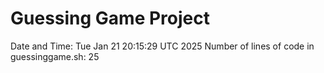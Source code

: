 # Guessing Game Project
Date and Time: Tue Jan 21 20:15:29 UTC 2025
Number of lines of code in guessinggame.sh: 25
